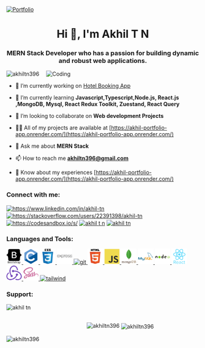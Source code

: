 [![Portfolio]()]([https://codegrills.in](https://akhil-portfolio-app.onrender.com/))
<h1 align="center">Hi 👋, I'm Akhil T N</h1>
<h3 align="center">MERN Stack Developer who has a passion for building dynamic and robust web applications.</h3>
<img align="right" alt="Coding" width="400" src="https://media.tenor.com/rePDfDWO3XoAAAAd/hacking.gif">

<p align="left"> <img src="https://komarev.com/ghpvc/?username=akhiltn396&label=Profile%20views&color=0e75b6&style=flat" alt="akhiltn396" /> </p>

- 🔭 I’m currently working on [Hotel Booking App](https://github.com/Akhiltn396/Booking-App-MERN)

- 🌱 I’m currently learning **Javascript,Typescript,Node.js, React.js ,MongoDB, Mysql, React Redux Toolkit, Zuestand, React Query**

- 👯 I’m looking to collaborate on **Web development Projects**

- 👨‍💻 All of my projects are available at [https://akhil-portfolio-app.onrender.com/](https://akhil-portfolio-app.onrender.com/)

- 💬 Ask me about **MERN Stack**

- 📫 How to reach me **akhiltn396@gmail.com**

- 📄 Know about my experiences [https://akhil-portfolio-app.onrender.com/](https://akhil-portfolio-app.onrender.com/)

<h3 align="left">Connect with me:</h3>
<p align="left">
<a href="https://linkedin.com/in/https://www.linkedin.com/in/akhil-tn" target="blank"><img align="center" src="https://raw.githubusercontent.com/rahuldkjain/github-profile-readme-generator/master/src/images/icons/Social/linked-in-alt.svg" alt="https://www.linkedin.com/in/akhil-tn" height="30" width="40" /></a>
<a href="https://stackoverflow.com/users/https://stackoverflow.com/users/22391398/akhil-tn" target="blank"><img align="center" src="https://raw.githubusercontent.com/rahuldkjain/github-profile-readme-generator/master/src/images/icons/Social/stack-overflow.svg" alt="https://stackoverflow.com/users/22391398/akhil-tn" height="30" width="40" /></a>
<a href="https://codesandbox.com/https://codesandbox.io/s/" target="blank"><img align="center" src="https://raw.githubusercontent.com/rahuldkjain/github-profile-readme-generator/master/src/images/icons/Social/codesandbox.svg" alt="https://codesandbox.io/s/" height="30" width="40" /></a>
<a href="https://fb.com/akhil t n" target="blank"><img align="center" src="https://raw.githubusercontent.com/rahuldkjain/github-profile-readme-generator/master/src/images/icons/Social/facebook.svg" alt="akhil t n" height="30" width="40" /></a>
<a href="https://instagram.com/akhil tn" target="blank"><img align="center" src="https://raw.githubusercontent.com/rahuldkjain/github-profile-readme-generator/master/src/images/icons/Social/instagram.svg" alt="akhil tn" height="30" width="40" /></a>
</p>

<h3 align="left">Languages and Tools:</h3>
<p align="left"> <a href="https://getbootstrap.com" target="_blank" rel="noreferrer"> <img src="https://raw.githubusercontent.com/devicons/devicon/master/icons/bootstrap/bootstrap-plain-wordmark.svg" alt="bootstrap" width="40" height="40"/> </a> <a href="https://www.cprogramming.com/" target="_blank" rel="noreferrer"> <img src="https://raw.githubusercontent.com/devicons/devicon/master/icons/c/c-original.svg" alt="c" width="40" height="40"/> </a> <a href="https://www.w3schools.com/css/" target="_blank" rel="noreferrer"> <img src="https://raw.githubusercontent.com/devicons/devicon/master/icons/css3/css3-original-wordmark.svg" alt="css3" width="40" height="40"/> </a> <a href="https://expressjs.com" target="_blank" rel="noreferrer"> <img src="https://raw.githubusercontent.com/devicons/devicon/master/icons/express/express-original-wordmark.svg" alt="express" width="40" height="40"/> </a> <a href="https://git-scm.com/" target="_blank" rel="noreferrer"> <img src="https://www.vectorlogo.zone/logos/git-scm/git-scm-icon.svg" alt="git" width="40" height="40"/> </a> <a href="https://www.w3.org/html/" target="_blank" rel="noreferrer"> <img src="https://raw.githubusercontent.com/devicons/devicon/master/icons/html5/html5-original-wordmark.svg" alt="html5" width="40" height="40"/> </a> <a href="https://developer.mozilla.org/en-US/docs/Web/JavaScript" target="_blank" rel="noreferrer"> <img src="https://raw.githubusercontent.com/devicons/devicon/master/icons/javascript/javascript-original.svg" alt="javascript" width="40" height="40"/> </a> <a href="https://www.mongodb.com/" target="_blank" rel="noreferrer"> <img src="https://raw.githubusercontent.com/devicons/devicon/master/icons/mongodb/mongodb-original-wordmark.svg" alt="mongodb" width="40" height="40"/> </a> <a href="https://www.mysql.com/" target="_blank" rel="noreferrer"> <img src="https://raw.githubusercontent.com/devicons/devicon/master/icons/mysql/mysql-original-wordmark.svg" alt="mysql" width="40" height="40"/> </a> <a href="https://nodejs.org" target="_blank" rel="noreferrer"> <img src="https://raw.githubusercontent.com/devicons/devicon/master/icons/nodejs/nodejs-original-wordmark.svg" alt="nodejs" width="40" height="40"/> </a> <a href="https://reactjs.org/" target="_blank" rel="noreferrer"> <img src="https://raw.githubusercontent.com/devicons/devicon/master/icons/react/react-original-wordmark.svg" alt="react" width="40" height="40"/> </a> <a href="https://redux.js.org" target="_blank" rel="noreferrer"> <img src="https://raw.githubusercontent.com/devicons/devicon/master/icons/redux/redux-original.svg" alt="redux" width="40" height="40"/> </a> <a href="https://sass-lang.com" target="_blank" rel="noreferrer"> <img src="https://raw.githubusercontent.com/devicons/devicon/master/icons/sass/sass-original.svg" alt="sass" width="40" height="40"/> </a> <a href="https://tailwindcss.com/" target="_blank" rel="noreferrer"> <img src="https://www.vectorlogo.zone/logos/tailwindcss/tailwindcss-icon.svg" alt="tailwind" width="40" height="40"/> </a> </p>

<h3 align="left">Support:</h3>
<p><a href="https://www.buymeacoffee.com/akhil tn"> <img align="left" src="https://cdn.buymeacoffee.com/buttons/v2/default-yellow.png" height="50" width="210" alt="akhil tn" /></a></p><br><br>

<p><img align="left" src="https://github-readme-stats.vercel.app/api/top-langs?username=akhiltn396&show_icons=true&locale=en&layout=compact" alt="akhiltn396" /></p>

<p>&nbsp;<img align="center" src="https://github-readme-stats.vercel.app/api?username=akhiltn396&show_icons=true&locale=en" alt="akhiltn396" /></p>

<p><img align="center" src="https://github-readme-streak-stats.herokuapp.com/?user=akhiltn396&" alt="akhiltn396" /></p>

